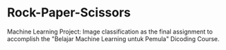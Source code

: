 # Rock-Paper-Scissors
Machine Learning Project: Image classification as the final assignment to accomplish the "Belajar Machine Learning untuk Pemula" Dicoding Course.
